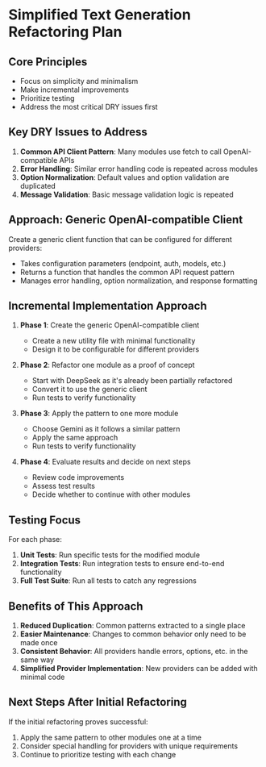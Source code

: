 # Simplified Text Generation Refactoring Plan

## Core Principles

- Focus on simplicity and minimalism
- Make incremental improvements
- Prioritize testing
- Address the most critical DRY issues first

## Key DRY Issues to Address

1. **Common API Client Pattern**: Many modules use fetch to call OpenAI-compatible APIs
2. **Error Handling**: Similar error handling code is repeated across modules
3. **Option Normalization**: Default values and option validation are duplicated
4. **Message Validation**: Basic message validation logic is repeated

## Approach: Generic OpenAI-compatible Client

Create a generic client function that can be configured for different providers:

- Takes configuration parameters (endpoint, auth, models, etc.)
- Returns a function that handles the common API request pattern
- Manages error handling, option normalization, and response formatting

## Incremental Implementation Approach

1. **Phase 1**: Create the generic OpenAI-compatible client

   - Create a new utility file with minimal functionality
   - Design it to be configurable for different providers

2. **Phase 2**: Refactor one module as a proof of concept

   - Start with DeepSeek as it's already been partially refactored
   - Convert it to use the generic client
   - Run tests to verify functionality

3. **Phase 3**: Apply the pattern to one more module

   - Choose Gemini as it follows a similar pattern
   - Apply the same approach
   - Run tests to verify functionality

4. **Phase 4**: Evaluate results and decide on next steps
   - Review code improvements
   - Assess test results
   - Decide whether to continue with other modules

## Testing Focus

For each phase:

1. **Unit Tests**: Run specific tests for the modified module
2. **Integration Tests**: Run integration tests to ensure end-to-end functionality
3. **Full Test Suite**: Run all tests to catch any regressions

## Benefits of This Approach

1. **Reduced Duplication**: Common patterns extracted to a single place
2. **Easier Maintenance**: Changes to common behavior only need to be made once
3. **Consistent Behavior**: All providers handle errors, options, etc. in the same way
4. **Simplified Provider Implementation**: New providers can be added with minimal code

## Next Steps After Initial Refactoring

If the initial refactoring proves successful:

1. Apply the same pattern to other modules one at a time
2. Consider special handling for providers with unique requirements
3. Continue to prioritize testing with each change
